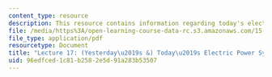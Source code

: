 ```yaml
---
content_type: resource
description: This resource contains information regarding today's electric power system.
file: /media/https%3A/open-learning-course-data-rc.s3.amazonaws.com/15-031j-energy-decisions-markets-and-policies-spring-2012/96edfced1c81b2582e5d91a283b53507_MIT15_031JS12_lec17.pdf
file_type: application/pdf
resourcetype: Document
title: "Lecture 17: (Yesterday\u2019s &) Today\u2019s Electric Power System"
uid: 96edfced-1c81-b258-2e5d-91a283b53507
---
```

